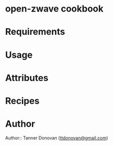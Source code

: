 # open-zwave cookbook

# Requirements

# Usage

# Attributes

# Recipes

# Author

Author:: Tanner Donovan (<ttdonovan@gmail.com>)
